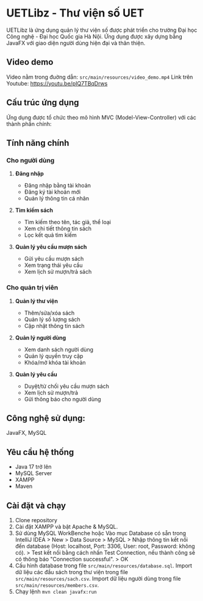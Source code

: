 # UETLibz - Thư viện số UET

UETLibz là ứng dụng quản lý thư viện số được phát triển cho trường Đại học Công nghệ - Đại học Quốc gia Hà Nội. Ứng dụng được xây dựng bằng JavaFX với giao diện người dùng hiện đại và thân thiện.

## Video demo
Video nằm trong đuờng dẫn: `src/main/resources/video_demo.mp4`
Link trên Youtube: https://youtu.be/pIQ7TBqDrws


## Cấu trúc ứng dụng

Ứng dụng được tổ chức theo mô hình MVC (Model-View-Controller) với các thành phần chính:


## Tính năng chính

### Cho người dùng
1. **Đăng nhập**
   - Đăng nhập bằng tài khoản
   - Đăng ký tài khoản mới
   - Quản lý thông tin cá nhân

2. **Tìm kiếm sách**
   - Tìm kiếm theo tên, tác giả, thể loại
   - Xem chi tiết thông tin sách
   - Lọc kết quả tìm kiếm

3. **Quản lý yêu cầu mượn sách**
   - Gửi yêu cầu mượn sách
   - Xem trạng thái yêu cầu
   - Xem lịch sử mượn/trả sách

### Cho quản trị viên
1. **Quản lý thư viện**
   - Thêm/sửa/xóa sách
   - Quản lý số lượng sách
   - Cập nhật thông tin sách

2. **Quản lý người dùng**
   - Xem danh sách người dùng
   - Quản lý quyền truy cập
   - Khóa/mở khóa tài khoản

3. **Quản lý yêu cầu**
   - Duyệt/từ chối yêu cầu mượn sách
   - Xem lịch sử mượn/trả
   - Gửi thông báo cho người dùng

## Công nghệ sử dụng:
JavaFX, MySQL

## Yêu cầu hệ thống
- Java 17 trở lên
- MySQL Server
- XAMPP
- Maven

## Cài đặt và chạy
1. Clone repository
2. Cài đặt XAMPP và bật Apache & MySQL. 
3. Sử dùng MySQL WorkBenche hoặc Vào mục Database có sẵn trong IntelliJ IDEA > New > Data Source > MySQL > Nhập thông tin kết nối đến database (Host: localhost, Port: 3306, User: root, Password: không có). > Test kết nối bằng cách nhấn Test Connection, nếu thành công sẽ có thông báo "Connection successful". > OK
4. Cấu hình database trong file `src/main/resources/database.sql`. Import dữ liệu các đầu sách trong thư viện trong file `src/main/resources/sach.csv`. Import dữ liệu người dùng trong file `src/main/resources/members.csv`.
3. Chạy lệnh `mvn clean javafx:run`

